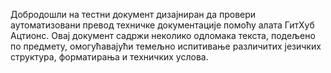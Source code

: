 Добродошли на тестни документ дизајниран да провери аутоматизовани превод техничке документације помоћу алата ГитХуб Ацтионс.
Овај документ садржи неколико одломака текста, подељено по предмету, омогућавајући темељно испитивање различитих језичких структура, форматирања и техничких услова.
